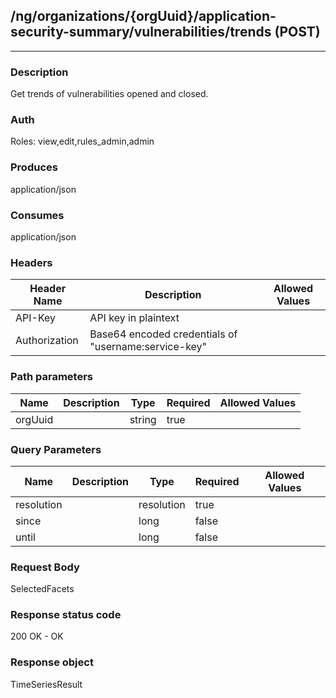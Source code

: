 ## /ng/organizations/{orgUuid}/application-security-summary/vulnerabilities/trends (POST)
---
### Description
Get trends of vulnerabilities opened and closed.
### Auth
Roles: view,edit,rules_admin,admin
### Produces
application/json
### Consumes
application/json
### Headers
| Header Name | Description | Allowed Values |
| ----------- | ----------- | ----------- |
| API-Key | API key in plaintext |  |
| Authorization | Base64 encoded credentials of &quot;username:service-key&quot; |  |
### Path parameters
| Name | Description | Type | Required | Allowed Values |
| ----------- | ----------- | ----------- | ----------- | ----------- |
| orgUuid |  | string | true |  |
### Query Parameters
| Name | Description | Type | Required | Allowed Values |
| ----------- | ----------- | ----------- | ----------- | ----------- |
| resolution |  | resolution | true |  |
| since |  | long | false |  |
| until |  | long | false |  |
### Request Body
SelectedFacets
### Response status code
200 OK - OK
### Response object
TimeSeriesResult
